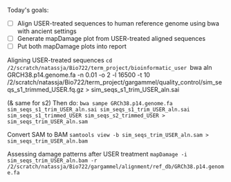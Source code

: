 Today's goals: 
- [ ] Align USER-treated sequences to human reference genome using bwa with ancient settings
- [ ] Generate mapDamage plot from USER-treated aligned sequences
- [ ] Put both mapDamage plots into report

Aligning USER-treated sequences
`cd /2/scratch/natassja/Bio722/term_project/bioinformatic_user
`bwa aln GRCH38.p14.genome.fa -n 0.01 -o 2 -l 16500 -t 10 /2/scratch/natassja/Bio722/term_project/gargammel/quality_control/sim_seqs_s1_trimmed_USER.fq.gz > sim_seqs_s1_trim_USER_aln.sai

(& same for s2)
Then do: 
`bwa sampe GRCh38.p14.genome.fa sim_seqs_s1_trim_USER_aln.sai sim_seqs_s1_trim_USER_aln.sai sim_seqs_s1_trimmed_USER sim_seqs_s2_trimmed_USER > sim_seqs_trim_USER_aln.sam `

Convert SAM to BAM
`samtools view -b sim_seqs_trim_USER_aln.sam > sim_seqs_trim_USER_aln.bam`

Assessing damage patterns after USER treatment
`mapDamage -i sim_seqs_trim_USER_aln.bam -r /2/scratch/natassja/Bio722/gargammel/alignment/ref_db/GRCh38.p14.genome.fa`
